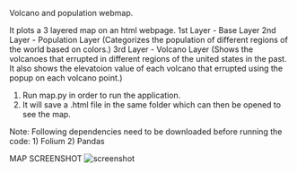 Volcano and population webmap.

It plots a 3 layered map on an html webpage.
1st Layer - Base Layer
2nd Layer - Population Layer (Categorizes the population of different regions of the world based on colors.)
3rd Layer - Volcano Layer (Shows the volcanoes that errupted in different regions of the united states in the past. It also shows the elevatoion value of each volcano that errupted using the popup on each volcano point.)

1. Run map.py in order to run the application.
2. It will save a .html file in the same folder which can then be opened to see the map.

Note:
Following dependencies need to be downloaded before running the code:
	1) Folium
	2) Pandas
	
MAP SCREENSHOT
![screenshot](https://user-images.githubusercontent.com/49030315/98467235-869ab000-21d4-11eb-9c4b-64be26d5fcd0.png)


